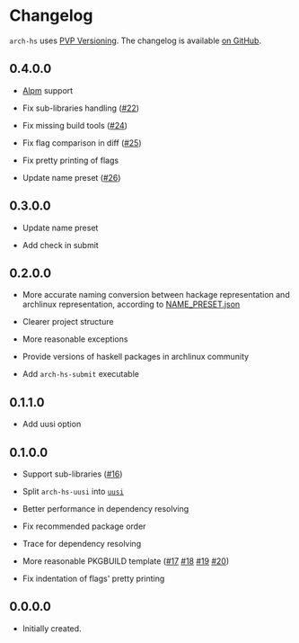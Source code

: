 # Changelog

`arch-hs` uses [PVP Versioning][1].
The changelog is available [on GitHub][2].

## 0.4.0.0

* [Alpm](https://www.archlinux.org/pacman/libalpm.3.html) support

* Fix sub-libraries handling ([#22](https://github.com/berberman/arch-hs/issues/22))

* Fix missing build tools ([#24](https://github.com/berberman/arch-hs/issues/24))

* Fix flag comparison in diff ([#25](https://github.com/berberman/arch-hs/issues/25))

* Fix pretty printing of flags

* Update name preset ([#26](https://github.com/berberman/arch-hs/pull/26))

## 0.3.0.0

* Update name preset

* Add check in submit

## 0.2.0.0

* More accurate naming conversion between hackage representation and archlinux representation, according to [NAME_PRESET.json](https://github.com/berberman/arch-hs/blob/master/data/NAME_PRESET.json)

* Clearer project structure

* More reasonable exceptions

* Provide versions of haskell packages in archlinux community

* Add `arch-hs-submit` executable

## 0.1.1.0

* Add uusi option

## 0.1.0.0

* Support sub-libraries ([#16](https://github.com/berberman/arch-hs/issues/16))

* Split `arch-hs-uusi` into [`uusi`](https://github.com/berberman/uusi)

* Better performance in dependency resolving

* Fix recommended package order

* Trace for dependency resolving

* More reasonable PKGBUILD template ([#17](https://github.com/berberman/arch-hs/issues/16) [#18](https://github.com/berberman/arch-hs/issues/16) [#19](https://github.com/berberman/arch-hs/issues/16) [#20](https://github.com/berberman/arch-hs/issues/16))

* Fix indentation of flags' pretty printing

## 0.0.0.0

* Initially created.

[1]: https://pvp.haskell.org
[2]: https://github.com/berberman/arch-hs/releases
